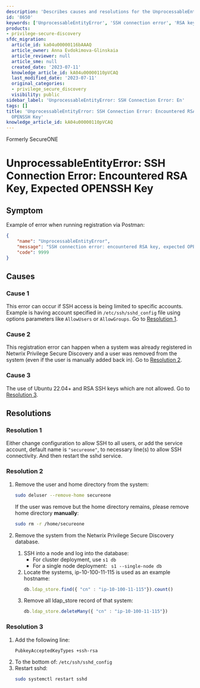 ```yaml
---
description: 'Describes causes and resolutions for the UnprocessableEntityError: "SSH connection error: encountered RSA key, expected OPENSSH key" that can occur during registration in Netwrix Privilege Secure Discovery.'
id: '8650'
keywords: ['UnprocessableEntityError', 'SSH connection error', 'RSA key', 'OPENSSH key', 'sshd_config', 'PubkeyAcceptedKeyTypes', 'AllowUsers', 'Netwrix Privilege Secure Discovery']
products:
- privilege-secure-discovery
sfdc_migration:
  article_id: ka04u00000116bAAAQ
  article_owner: Anna Evdokimova-Glinskaia
  article_reviewer: null
  article_sme: null
  created_date: '2023-07-11'
  knowledge_article_id: kA04u00000110pVCAQ
  last_modified_date: '2023-07-11'
  original_categories:
  - privilege_secure_discovery
  visibility: public
sidebar_label: 'UnprocessableEntityError: SSH Connection Error: En'
tags: []
title: 'UnprocessableEntityError: SSH Connection Error: Encountered RSA Key, Expected
  OPENSSH Key'
knowledge_article_id: kA04u00000110pVCAQ
---
```


Formerly SecureONE

# UnprocessableEntityError: SSH Connection Error: Encountered RSA Key, Expected OPENSSH Key

## Symptom

Example of error when running registration via Postman:

```json
{
    "name": "UnprocessableEntityError",
    "message": "SSH connection error: encountered RSA key, expected OPENSSH key",
    "code": 9999
}
```

## Causes

### Cause 1
This error can occur if SSH access is being limited to specific accounts. Example is having account specified in `/etc/ssh/sshd_config` file using options parameters like `AllowUsers` or `AllowGroups`. Go to [Resolution 1]().

### Cause 2
This registration error can happen when a system was already registered in Netwrix Privilege Secure Discovery and a user was removed from the system (even if the user is manually added back in). Go to [Resolution 2]().

### Cause 3
The use of Ubuntu 22.04+ and RSA SSH keys which are not allowed. Go to [Resolution 3]().

## Resolutions

<a id="R1" name="R1"></a>
### Resolution 1
Either change configuration to allow SSH to all users, or add the service account, default name is `"secureone"`, to necessary line(s) to allow SSH connectivity. And then restart the sshd service.

<a id="R2" name="R2"></a>
### Resolution 2

1. Remove the user and home directory from the system:
   ```bash
   sudo deluser --remove-home secureone
   ```
   If the user was remove but the home directory remains, please remove home directory **manually**:

   ```bash
   sudo rm -r /home/secureone
   ```
2. Remove the system from the Netwrix Privilege Secure Discovery database.
   1. SSH into a node and log into the database:
      - For cluster deployment, use `s1 db`
      - For a single node deployment: ` s1 --single-node db`
   2. Locate the systems, ip-10-100-11-115 is used as an example hostname:
      ```js
      db.ldap_store.find({ "cn" : "ip-10-100-11-115"}).count()
      ```
   3. Remove all ldap_store record of that system:
      ```js
      db.ldap_store.deleteMany({ "cn" : "ip-10-100-11-115"})
      ```

<a id="R3" name="R3"></a>
### Resolution 3

1. Add the following line:
   ```text
   PubkeyAcceptedKeyTypes +ssh-rsa
   ```
2. To the bottom of: `/etc/ssh/sshd_config`
3. Restart sshd:
   ```bash
   sudo systemctl restart sshd
   ```